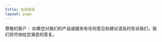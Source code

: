 ```yaml
---
title: 在线留言
layout: page
---
```

尊敬的客户：
          如果您对我们的产品或服务有任何意见和建议请及时告诉我们，我们将尽快给您满意的答复。

<br/>
<br/>
<br/>
<br/>
<br/>


<!-- Duoshuo Comment BEGIN -->
<div class="ds-thread"></div>
<script type="text/javascript">
var duoshuoQuery = {short_name:"yang123186"};
	(function() {
		var ds = document.createElement('script');
		ds.type = 'text/javascript';ds.async = true;
		ds.src = 'http://static.duoshuo.com/embed.js';
		ds.charset = 'UTF-8';
		(document.getElementsByTagName('head')[0] 
		|| document.getElementsByTagName('body')[0]).appendChild(ds);
	})();
</script>
<!-- Duoshuo Comment END -->
